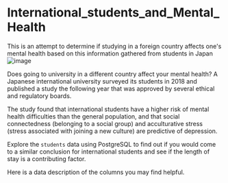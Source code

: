 # International_students_and_Mental_Health
This is an attempt to determine if studying in a foreign country affects one's mental health based on this information gathered from students in Japan
![image](https://github.com/user-attachments/assets/f4fa6d01-f1d6-4644-ad8c-8f616f98dd8f)


Does going to university in a different country affect your mental health? A Japanese international university surveyed its students in 2018 and published a study the following year that was approved by several ethical and regulatory boards.

The study found that international students have a higher risk of mental health difficulties than the general population, and that social connectedness (belonging to a social group) and acculturative stress (stress associated with joining a new culture) are predictive of depression.


Explore the `students` data using PostgreSQL to find out if you would come to a similar conclusion for international students and see if the length of stay is a contributing factor.

Here is a data description of the columns you may find helpful.
